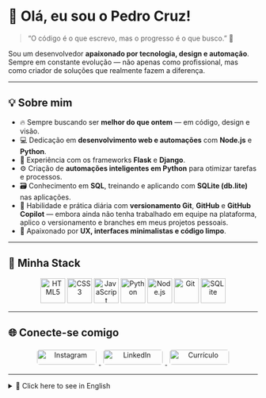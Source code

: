 # 👋 Olá, eu sou o Pedro Cruz!

> “O código é o que escrevo, mas o progresso é o que busco.” 🚀  

Sou um desenvolvedor **apaixonado por tecnologia, design e automação**.  
Sempre em constante evolução — não apenas como profissional, mas como criador de soluções que realmente fazem a diferença.  

---

## 💡 Sobre mim

- 🔥 Sempre buscando ser **melhor do que ontem** — em código, design e visão.  
- 💻 Dedicação em **desenvolvimento web e automações** com **Node.js** e **Python**.  
- 🧠 Experiência com os frameworks **Flask** e **Django**.  
- ⚙️ Criação de **automações inteligentes em Python** para otimizar tarefas e processos.  
- 🗃️ Conhecimento em **SQL**, treinando e aplicando com **SQLite (db.lite)** nas aplicações.  
- 🧩 Habilidade e prática diária com **versionamento Git**, **GitHub** e **GitHub Copilot** — embora ainda não tenha trabalhado em equipe na plataforma, aplico o versionamento e branches em meus projetos pessoais.  
- 🎨 Apaixonado por **UX, interfaces minimalistas e código limpo**.  

---

## 🧰 Minha Stack

<p align="center">
  <img src="https://github.com/user-attachments/assets/e9cc13b7-4bd3-4293-a895-ee33ba2a684e" width="50" height="50" alt="HTML5"/>
  <img src="https://github.com/user-attachments/assets/2e7da057-afc9-43dd-b9e9-17351ae64ae2" width="50" height="50" alt="CSS3"/>
  <img src="https://github.com/user-attachments/assets/e110a56d-679a-4e39-9f24-326b0e38be3b" width="50" height="50" alt="JavaScript"/>
  <img src="https://github.com/user-attachments/assets/54401109-ec6e-4109-aa0c-fb4a58fa65f1" width="50" height="50" alt="Python"/>
  <img src="https://github.com/user-attachments/assets/066ec464-724b-4e20-a393-f27201c51af2" width="50" height="50" alt="Node.js"/>
  <img src="https://github.com/user-attachments/assets/d1d48e0b-3e36-4a08-8f7e-62b2d5b80812" width="50" height="50" alt="Git"/>
  <img src="https://github.com/user-attachments/assets/1f55e92f-74a4-4a9a-a1a8-3db7cb4b9cc8" width="50" height="50" alt="SQLite"/>
</p>

---

## 🌐 Conecte-se comigo

<div align="center">
    <a href="https://www.instagram.com/pedcruz_18?igsh=MXV2Z3JvNTViZXlsMA==" target="_blank" rel="noopener noreferrer">
        <img style="margin: 5px; border-radius: 5px;" height="30" width="120" src="https://img.shields.io/badge/Instagram-1E46FF?style=for-the-badge&logo=instagram&logoColor=white" alt="Instagram">
    </a>
    <a href="https://www.linkedin.com/in/pedcruz17/" target="_blank" rel="noopener noreferrer">
        <img style="margin: 5px; border-radius: 5px;" height="30" width="120" src="https://img.shields.io/badge/LinkedIn-1E46FF?style=for-the-badge&logo=linkedin&logoColor=white" alt="LinkedIn">
    </a>
    <a href="./assets/Currículo PedCruz.pdf" target="_blank" rel="noopener noreferrer">
        <img style="margin: 5px; border-radius: 5px;" height="30" width="120" src="https://img.shields.io/badge/Ver%20Curr%C3%ADculo-1E46FF?style=for-the-badge&logo=adobeacrobatreader&logoColor=white" alt="Currículo">
    </a>
</div>

---

<details>
<summary>🔽 Click here to see in English</summary>

# 👋 Hi, I’m Pedro Cruz!

> “I write code, but what I truly build is progress.” 🚀  

I’m a **developer passionate about technology, design, and automation**.  
Always learning, always improving — creating digital experiences that combine logic and creativity.

---

## 💡 About me

- 🔥 Constantly striving to be **better than yesterday**.  
- 💻 Specialized in **web development** with **Node.js** and **Python**.  
- 🧠 Experienced with **Flask** and **Django** frameworks.  
- ⚙️ Creator of **Python automations** for smart task management and process optimization.  
- 🗃️ Knowledge in **SQL**, training and applying with **SQLite (db.lite)** in my applications.  
- 🧩 Skilled in **Git version control**, **GitHub**, and **GitHub Copilot** — I haven’t yet collaborated in a team repo, but I maintain personal projects with proper branching and commits.  
- 🎨 Enthusiastic about **UX, minimal design, and clean code**.  

---

## 🧰 My Stack

<p align="center">
  <img src="https://github.com/user-attachments/assets/e9cc13b7-4bd3-4293-a895-ee33ba2a684e" width="50" height="50" alt="HTML5"/>
  <img src="https://github.com/user-attachments/assets/2e7da057-afc9-43dd-b9e9-17351ae64ae2" width="50" height="50" alt="CSS3"/>
  <img src="https://github.com/user-attachments/assets/e110a56d-679a-4e39-9f24-326b0e38be3b" width="50" height="50" alt="JavaScript"/>
  <img src="https://github.com/user-attachments/assets/54401109-ec6e-4109-aa0c-fb4a58fa65f1" width="50" height="50" alt="Python"/>
  <img src="https://github.com/user-attachments/assets/066ec464-724b-4e20-a393-f27201c51af2" width="50" height="50" alt="Node.js"/>
  <img src="https://github.com/user-attachments/assets/d1d48e0b-3e36-4a08-8f7e-62b2d5b80812" width="50" height="50" alt="Git"/>
  <img src="https://github.com/user-attachments/assets/1f55e92f-74a4-4a9a-a1a8-3db7cb4b9cc8" width="50" height="50" alt="SQLite"/>
</p>

---

## 🌐 Social

<div align="center">
    <a href="https://www.instagram.com/pedcruz_18?igsh=MXV2Z3JvNTViZXlsMA==" target="_blank" rel="noopener noreferrer">
        <img style="margin: 5px; border-radius: 5px;" height="30" width="120" src="https://img.shields.io/badge/Instagram-1E46FF?style=for-the-badge&logo=instagram&logoColor=white" alt="Instagram">
    </a>
    <a href="https://www.linkedin.com/in/pedcruz17/" target="_blank" rel="noopener noreferrer">
        <img style="margin: 5px; border-radius: 5px;" height="30" width="120" src="https://img.shields.io/badge/LinkedIn-1E46FF?style=for-the-badge&logo=linkedin&logoColor=white" alt="LinkedIn">
    </a>
    <a href="./assets/Currículo PedCruz.pdf" target="_blank" rel="noopener noreferrer">
        <img style="margin: 5px; border-radius: 5px;" height="30" width="120" src="https://img.shields.io/badge/View%20Resume-1E46FF?style=for-the-badge&logo=adobeacrobatreader&logoColor=white" alt="Resume">
    </a>
</div>

</details>
